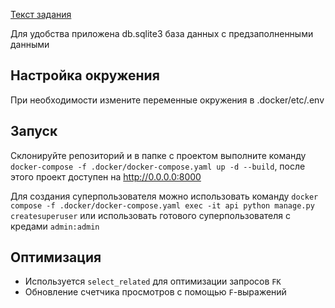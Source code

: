 [Текст задания](https://github.com/polecie/test/blob/main/src/task.md)

Для удобства приложена db.sqlite3 база данных с предзаполненными данными

## Настройка окружения
При необходимости измените переменные окружения в .docker/etc/.env

## Запуск
Склонируйте репозиторий и в папке с проектом выполните команду `docker-compose -f .docker/docker-compose.yaml up -d --build`, после этого проект доступен на http://0.0.0.0:8000

Для создания суперпользователя можно использовать команду `docker compose -f .docker/docker-compose.yaml exec -it api python manage.py createsuperuser` или использовать готового суперпользователя с кредами `admin:admin`

## Оптимизация
- Используется `select_related` для оптимизации запросов `FK`
- Обновление счетчика просмотров с помощью `F`-выражений
